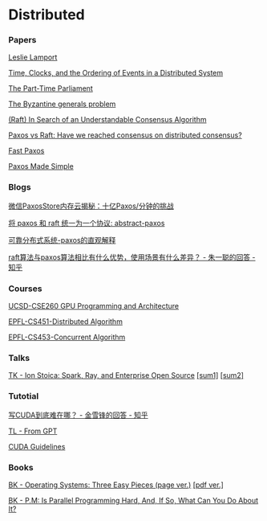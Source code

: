# Distributed

### Papers

[Leslie Lamport](https://scholar.google.com/citations?user=uG3icVgAAAAJ)

[Time, Clocks, and the Ordering of Events in a Distributed System](https://scholar.google.com/citations?view_op=view_citation&hl=en&user=uG3icVgAAAAJ&citation_for_view=uG3icVgAAAAJ:hFOr9nPyWt4C)

[The Part-Time Parliament](https://scholar.google.com/citations?view_op=view_citation&hl=en&user=uG3icVgAAAAJ&citation_for_view=uG3icVgAAAAJ:2tRrZ1ZAMYUC)

[The Byzantine generals problem](https://scholar.google.com/citations?view_op=view_citation&hl=en&user=uG3icVgAAAAJ&citation_for_view=uG3icVgAAAAJ:U4n9YNQMCAIC)

[(Raft) In Search of an Understandable Consensus Algorithm](https://www.usenix.org/node/184041.)

[Paxos vs Raft: Have we reached consensus on distributed consensus?](https://dl.acm.org/doi/pdf/10.1145/3380787.3393681)

[Fast Paxos](https://link.springer.com/content/pdf/10.1007/s00446-006-0005-x.pdf)

[Paxos Made Simple](https://www.microsoft.com/en-us/research/publication/2016/12/paxos-simple-Copy.pdf)

### Blogs

[微信PaxosStore内存云揭秘：十亿Paxos/分钟的挑战](https://mp.weixin.qq.com/s?__biz=MjM5MDE0Mjc4MA==&mid=2650994526&idx=1&sn=255dd87bd8601919bda3d597c65439f3&chksm=bdbf0f0d8ac8861bad452606b302ca6655cf84ed161584a1246a8cb9fd1361ec1ac1386ffd92&scene=21#wechat_redirect)

[将 paxos 和 raft 统一为一个协议: abstract-paxos](https://zhuanlan.zhihu.com/p/488629044)

[可靠分布式系统-paxos的直观解释](https://zhuanlan.zhihu.com/p/145044486)

[raft算法与paxos算法相比有什么优势，使用场景有什么差异？ - 朱一聪的回答 - 知乎](https://www.zhihu.com/question/36648084/answer/82332860)

### Courses

[UCSD-CSE260 GPU Programming and Architecture](https://cseweb.ucsd.edu/classes/fa15/cse260-a/lectures.html)

[EPFL-CS451-Distributed Algorithm](https://dcl.epfl.ch/site/education/da)

[EPFL-CS453-Concurrent Algorithm](https://dcl.epfl.ch/site/education/ca_2021)

### Talks

[TK - Ion Stoica: Spark, Ray, and Enterprise Open Source](https://www.youtube.com/watch?v=-MVLURFH5nk) [[sum1]](https://zhuanlan.zhihu.com/p/464071406) [[sum2]](https://zhuanlan.zhihu.com/p/463958487)

### Tutotial

[写CUDA到底难在哪？ - 金雪锋的回答 - 知乎](https://www.zhihu.com/question/437131193/answer/1685402769)

[TL - From GPT](https://github.com/EdwardTex/references_for_my_phd/blob/main/sys/tl_fromgpt.md)

[CUDA Guidelines](https://docs.nvidia.com/cuda/cuda-c-programming-guide/index.html)

### Books

[BK - Operating Systems: Three Easy Pieces (page ver.)](https://pages.cs.wisc.edu/~remzi/OSTEP/#book-chapters) [[pdf ver.]](https://github.com/mthipparthi/operating-systems-three-easy-pieces/blob/master/book.pdf)

[BK - P.M: Is Parallel Programming Hard, And, If So, What Can You Do About It?](https://mirrors.edge.kernel.org/pub/linux/kernel/people/paulmck/perfbook/perfbook.html)





